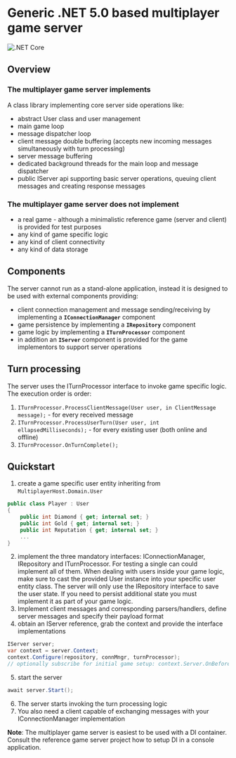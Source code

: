 # Generic .NET 5.0 based multiplayer game server

![.NET Core](https://github.com/enriko-riba/multiplayer-host/workflows/.NET%20Core/badge.svg)

## Overview

### The multiplayer game server implements
 A class library implementing core server side operations like:
* abstract User class and user management
* main game loop
* message dispatcher loop
* client message double buffering (accepts new incoming messages simultaneously with turn processing)
* server message buffering
* dedicated background threads for the main loop and message dispatcher
* public IServer api supporting basic server operations, queuing client messages and creating response messages

### The multiplayer game server does not implement
* a real game - although a minimalistic reference game (server and client) is provided for test purposes
* any kind of game specific logic
* any kind of client connectivity
* any kind of data storage

## Components
The server cannot run as a stand-alone application, instead it is designed to be used with external components providing:
* client connection management and message sending/receiving by implementing a **`IConnectionManager`** component
* game persistence by implementing a **`IRepository`** component
* game logic by implementing a **`ITurnProcessor`** component
* in addition an **`IServer`** component is provided for the game implementors to support server operations

## Turn processing
The server uses the ITurnProcessor interface to invoke game specific logic. The execution order is order:
1. `ITurnProcessor.ProcessClientMessage(User user, in ClientMessage message);` - for every received message 
2. `ITurnProcessor.ProcessUserTurn(User user, int ellapsedMilliseconds);` - for every existing user (both online and offline)
3. `ITurnProcessor.OnTurnComplete();`

## Quickstart
1. create a game specific user entity inheriting from `MultiplayerHost.Domain.User`
```cs
public class Player : User
{
    public int Diamond { get; internal set; }
    public int Gold { get; internal set; }
    public int Reputation { get; internal set; }
    ...
}
```
2. implement the three mandatory interfaces: IConnectionManager, IRepository and ITurnProcessor. For testing a single can could implement all of them.
When dealing with users inside your game logic, make sure to cast the provided User instance into your specific user entity class.
The server will only use the IRepository interface to save the user state. If you need to persist additional state you must implement it as part of your game logic.
3. Implement client messages and corresponding parsers/handlers, define server messages and specify their payload format
4. obtain an IServer reference, grab the context and provide the interface implementations
```cs
IServer server;
var context = server.Context;
context.Configure(repository, connMngr, turnProcessor);
// optionally subscribe for initial game setup: context.Server.OnBeforeServerStart += OnServerStart;
```
5. start the server
```cs
await server.Start();
```
6. The server starts invoking the turn processing logic
7. You also need a client capable of exchanging messages with your IConnectionManager implementation

**Note**: The multiplayer game server is easiest to be used with a DI container. Consult the reference game server project how to setup DI in a console application.